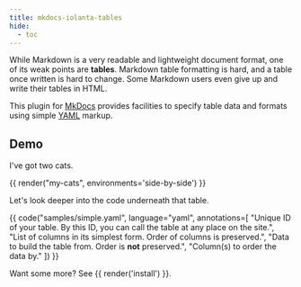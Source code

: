 ```yaml
---
title: mkdocs-iolanta-tables
hide:
  - toc
---
```


While Markdown is a very readable and lightweight document format, one of its weak points are **tables**. Markdown table formatting is hard, and a table once written is hard to change. Some Markdown users even give up and write their tables in HTML.

This plugin for [MkDocs](https://mkdocs.org) provides facilities to specify table data and formats using simple [YAML](https://yaml.org) markup.

## Demo

I've got two cats.

{{ render("my-cats", environments='side-by-side') }}


Let's look deeper into the code underneath that table.

{{ code("samples/simple.yaml", language="yaml", annotations=[
    "Unique ID of your table. By this ID, you can call the table at any place on the site.",
    "List of columns in its simplest form. Order of columns is preserved.",
    "Data to build the table from. Order is **not** preserved.",
    "Column(s) to order the data by."
]) }}


Want some more? See {{ render('install') }}.
